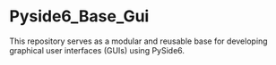 # Pyside6_Base_Gui
 This repository serves as a modular and reusable base for developing graphical user interfaces (GUIs) using PySide6.

